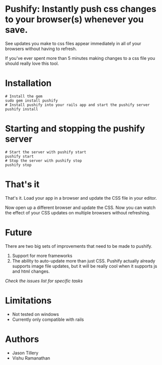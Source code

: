 # Pushify: Instantly push css changes to your browser(s) whenever you save.
See updates you make to css files appear immediately in all of your browsers without having to refresh.

If you've ever spent more than 5 minutes making changes to a css file you should really love this tool.

# Installation

	# Install the gem
	sudo gem install pushify
	# Install pushify into your rails app and start the pushify server
	pushify install

# Starting and stopping the pushify server
	# Start the server with pushify start
	pushify start
	# Stop the server with pushify stop
	pushify stop

# That's it
That's it.  Load your app in a browser and update the CSS file in your editor.

Now open up a different browser and update the CSS.  Now you can watch the effect of your CSS updates on multiple browsers without refreshing.

# Future
There are two big sets of improvements that need to be made to pushify.

1. Support for more frameworks
2. The ability to auto-update more than just CSS. Pushify actually already supports image file updates, but it will be really cool when it supports js and html changes.

_Check the issues list for specific tasks_

# Limitations
* Not tested on windows
* Currently only compatible with rails

# Authors
* Jason Tillery
* Vishu Ramanathan

